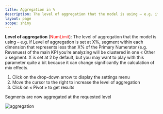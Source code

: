 ```yaml
---
title: Aggregation in %
description: The level of aggregation that the model is using – e.g. if Level of aggregation is set at X%,  segment within each dimension that represents less than X% of the Primary Numerator (e.g. Revenues) of the main KPI you’re analyzing will be clustered in one « Other » segment. X is set at 2 by default.
layout: page
scope: shiny
---
```


**Level of aggregation** (<span style="color:red">NumLimit</span>): The level of aggregation that the model is using – e.g. if Level of aggregation is set at X%,  segment within each dimension that represents less than X% of the Primary Numerator (e.g. Revenues) of the main KPI you’re analyzing will be clustered in one « Other » segment. X is set at 2 by default, but you may want to play with this parameter quite a bit because it can change significantly the calculation of mix effects.

1. Click on the drop-down arrow to display the settings menu
2. Move the cursor to the right to increase the level of aggregation
3. Click on « Pivot » to get results

Segments are now aggregated at the requested level

![aggregation]({{site.url}}/{{site.baseurl}}/assets/images/AggregationPercent.gif)
